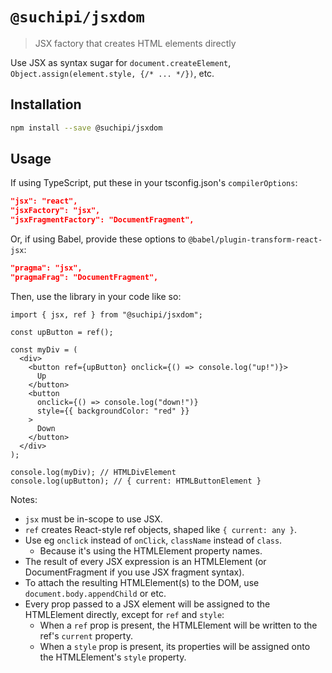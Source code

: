 # `@suchipi/jsxdom`

> JSX factory that creates HTML elements directly

Use JSX as syntax sugar for `document.createElement`, `Object.assign(element.style, {/* ... */})`, etc.

## Installation

```sh
npm install --save @suchipi/jsxdom
```

## Usage

If using TypeScript, put these in your tsconfig.json's `compilerOptions`:

```json
"jsx": "react",
"jsxFactory": "jsx",
"jsxFragmentFactory": "DocumentFragment",
```

Or, if using Babel, provide these options to `@babel/plugin-transform-react-jsx`:

```json
"pragma": "jsx",
"pragmaFrag": "DocumentFragment",
```

Then, use the library in your code like so:

```tsx
import { jsx, ref } from "@suchipi/jsxdom";

const upButton = ref();

const myDiv = (
  <div>
    <button ref={upButton} onclick={() => console.log("up!")}>
      Up
    </button>
    <button
      onclick={() => console.log("down!")}
      style={{ backgroundColor: "red" }}
    >
      Down
    </button>
  </div>
);

console.log(myDiv); // HTMLDivElement
console.log(upButton); // { current: HTMLButtonElement }
```

Notes:

- `jsx` must be in-scope to use JSX.
- `ref` creates React-style ref objects, shaped like `{ current: any }`.
- Use eg `onclick` instead of `onClick`, `className` instead of `class`.
  - Because it's using the HTMLElement property names.
- The result of every JSX expression is an HTMLElement (or DocumentFragment if you use JSX fragment syntax).
- To attach the resulting HTMLElement(s) to the DOM, use `document.body.appendChild` or etc.
- Every prop passed to a JSX element will be assigned to the HTMLElement directly, except for `ref` and `style`:
  - When a `ref` prop is present, the HTMLElement will be written to the ref's `current` property.
  - When a `style` prop is present, its properties will be assigned onto the HTMLElement's `style` property.
